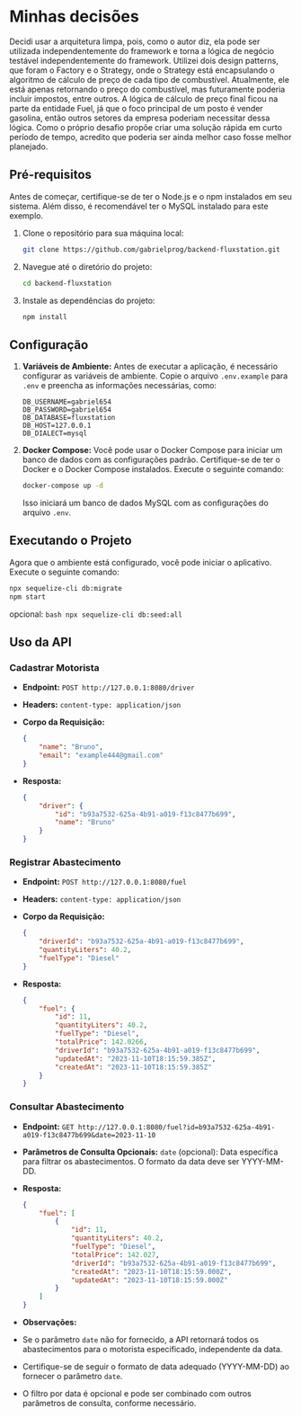 # Minhas decisões

Decidi usar a arquitetura limpa, pois, como o autor diz, ela pode ser utilizada independentemente do framework e torna a lógica de negócio testável independentemente do framework. Utilizei dois design patterns, que foram o Factory e o Strategy, onde o Strategy está encapsulando o algoritmo de cálculo de preço de cada tipo de combustível. Atualmente, ele está apenas retornando o preço do combustível, mas futuramente poderia incluir impostos, entre outros. A lógica de cálculo de preço final ficou na parte da entidade Fuel, já que o foco principal de um posto é vender gasolina, então outros setores da empresa poderiam necessitar dessa lógica. Como o próprio desafio propõe criar uma solução rápida em curto período de tempo, acredito que poderia ser ainda melhor caso fosse melhor planejado.

## Pré-requisitos
Antes de começar, certifique-se de ter o Node.js e o npm instalados em seu sistema. Além disso, é recomendável ter o MySQL instalado para este exemplo.

1. Clone o repositório para sua máquina local:

    ```bash
    git clone https://github.com/gabrielprog/backend-fluxstation.git
    ```

2. Navegue até o diretório do projeto:

    ```bash
    cd backend-fluxstation
    ```

3. Instale as dependências do projeto:

    ```bash
    npm install

## Configuração

1. **Variáveis de Ambiente:**
   Antes de executar a aplicação, é necessário configurar as variáveis de ambiente. Copie o arquivo `.env.example` para `.env` e preencha as informações necessárias, como:

    ```env
    DB_USERNAME=gabriel654
    DB_PASSWORD=gabriel654
    DB_DATABASE=fluxstation
    DB_HOST=127.0.0.1
    DB_DIALECT=mysql
    ```

2. **Docker Compose:**
   Você pode usar o Docker Compose para iniciar um banco de dados com as configurações padrão. Certifique-se de ter o Docker e o Docker Compose instalados. Execute o seguinte comando:

    ```bash
    docker-compose up -d
    ```

   Isso iniciará um banco de dados MySQL com as configurações do arquivo `.env`.

## Executando o Projeto

Agora que o ambiente está configurado, você pode iniciar o aplicativo. Execute o seguinte comando:

```bash
npx sequelize-cli db:migrate
npm start
```

opcional: ```bash npx sequelize-cli db:seed:all```

## Uso da API

### Cadastrar Motorista

- **Endpoint:** `POST http://127.0.0.1:8080/driver`
- **Headers:** `content-type: application/json`
- **Corpo da Requisição:**

    ```json
    {
        "name": "Bruno",
        "email": "example444@gmail.com"
    }
    ```

- **Resposta:**

    ```json
    {
        "driver": {
            "id": "b93a7532-625a-4b91-a019-f13c8477b699",
            "name": "Bruno"
        }
    }
    ```

### Registrar Abastecimento

- **Endpoint:** `POST http://127.0.0.1:8080/fuel`
- **Headers:** `content-type: application/json`
- **Corpo da Requisição:**

    ```json
    {
        "driverId": "b93a7532-625a-4b91-a019-f13c8477b699",
        "quantityLiters": 40.2,
        "fuelType": "Diesel"
    }
    ```

- **Resposta:**

    ```json
    {
        "fuel": {
            "id": 11,
            "quantityLiters": 40.2,
            "fuelType": "Diesel",
            "totalPrice": 142.0266,
            "driverId": "b93a7532-625a-4b91-a019-f13c8477b699",
            "updatedAt": "2023-11-10T18:15:59.385Z",
            "createdAt": "2023-11-10T18:15:59.385Z"
        }
    }
    ```

### Consultar Abastecimento

- **Endpoint:** `GET http://127.0.0.1:8080/fuel?id=b93a7532-625a-4b91-a019-f13c8477b699&date=2023-11-10`
- **Parâmetros de Consulta Opcionais:**
	`date` (opcional): Data específica para filtrar os abastecimentos. O formato da data deve ser YYYY-MM-DD.
- **Resposta:**

    ```json
    {
        "fuel": [
            {
                "id": 11,
                "quantityLiters": 40.2,
                "fuelType": "Diesel",
                "totalPrice": 142.027,
                "driverId": "b93a7532-625a-4b91-a019-f13c8477b699",
                "createdAt": "2023-11-10T18:15:59.000Z",
                "updatedAt": "2023-11-10T18:15:59.000Z"
            }
        ]
    }
    ```
- **Observações:**

- Se o parâmetro `date` não for fornecido, a API retornará todos os abastecimentos para o motorista especificado, independente da data.
- Certifique-se de seguir o formato de data adequado (YYYY-MM-DD) ao fornecer o parâmetro `date`.
- O filtro por data é opcional e pode ser combinado com outros parâmetros de consulta, conforme necessário.

